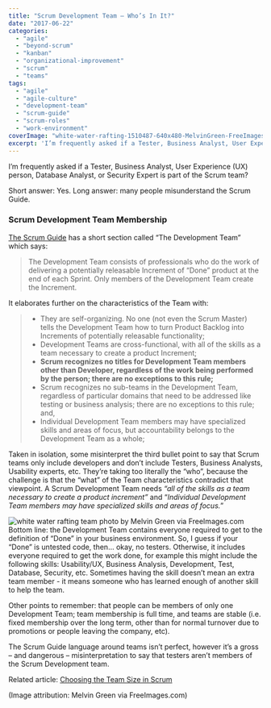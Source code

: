 ```yaml
---
title: "Scrum Development Team – Who’s In It?"
date: "2017-06-22"
categories: 
  - "agile"
  - "beyond-scrum"
  - "kanban"
  - "organizational-improvement"
  - "scrum"
  - "teams"
tags: 
  - "agile"
  - "agile-culture"
  - "development-team"
  - "scrum-guide"
  - "scrum-roles"
  - "work-environment"
coverImage: "white-water-rafting-1510487-640x480-MelvinGreen-FreeImages.jpg"
excerpt: 'I’m frequently asked if a Tester, Business Analyst, User Experience (UX) person, Database'
---
```


I’m frequently asked if a Tester, Business Analyst, User Experience (UX) person, Database Analyst, or Security Expert is part of the Scrum team?

Short answer: Yes. Long answer: many people misunderstand the Scrum Guide.

### Scrum Development Team Membership

[The Scrum Guide](external:https://scrumguides.org/scrum-guide.html) has a short section called “The Development Team” which says:

> The Development Team consists of professionals who do the work of delivering a potentially releasable Increment of “Done” product at the end of each Sprint. Only members of the Development Team create the Increment.

It elaborates further on the characteristics of the Team with:

> - They are self-organizing. No one (not even the Scrum Master) tells the Development Team how to turn Product Backlog into Increments of potentially releasable functionality;
> - Development Teams are cross-functional, with all of the skills as a team necessary to create a product Increment;
> - **Scrum recognizes no titles for Development Team members other than Developer, regardless of the work being performed by the person; there are no exceptions to this rule;**
> - Scrum recognizes no sub-teams in the Development Team, regardless of particular domains that need to be addressed like testing or business analysis; there are no exceptions to this rule; and,
> - Individual Development Team members may have specialized skills and areas of focus, but accountability belongs to the Development Team as a whole;

Taken in isolation, some misinterpret the third bullet point to say that Scrum teams only include developers and don’t include Testers, Business Analysts, Usability experts, etc. They’re taking too literally the “who”, because the challenge is that the “what” of the Team characteristics contradict that viewpoint. A Scrum Development Team needs _“all of the skills as a team necessary to create a product increment”_ and “_Individual Development Team members may have specialized skills and areas of focus._”

![white water rafting team photo by Melvin Green via FreeImages.com](src/content/blog/scrum-development-team-whos-in-it/images/white-water-rafting-1510487-640x480-MelvinGreen-FreeImages.jpg)Bottom line: the Development Team contains everyone required to get to the definition of “Done” in your business environment. So, I guess if your “Done” is untested code, then... okay, no testers. Otherwise, it includes everyone required to get the work done, for example this might include the following skills: Usability/UX, Business Analysis, Development, Test, Database, Security, etc. Sometimes having the skill doesn’t mean an extra team member - it means someone who has learned enough of another skill to help the team.

Other points to remember: that people can be members of only one Development Team; team membership is full time, and teams are stable (i.e. fixed membership over the long term, other than for normal turnover due to promotions or people leaving the company, etc).

The Scrum Guide language around teams isn’t perfect, however it’s a gross – and dangerous – misinterpretation to say that testers aren’t members of the Scrum Development team.

Related article: [Choosing the Team Size in Scrum](/blog/scrum-team-size)

(Image attribution: Melvin Green via FreeImages.com)
